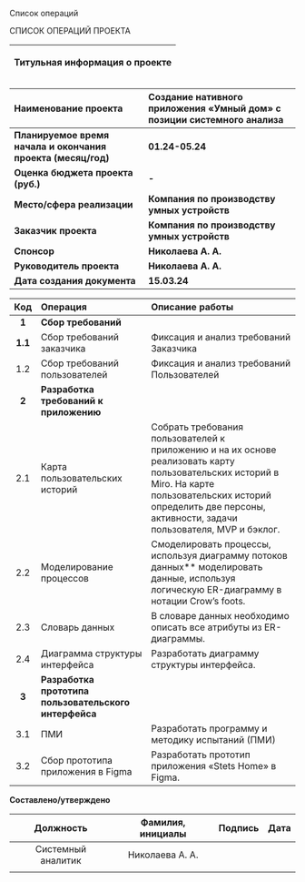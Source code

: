 ﻿Список операций

СПИСОК ОПЕРАЦИЙ ПРОЕКТА

|<p>**Титульная информация о проекте**</p><p></p>|
| :-: |

|**Наименование проекта**|**Создание нативного приложения «Умный дом» с позиции системного анализа**|
| :- | :- |
|**Планируемое время начала и окончания проекта (месяц/год)**|<p>**01.24-05.24**</p><p></p>|
|**Оценка бюджета проекта (руб.)**|**-**|
|**Место/сфера реализации**|**Компания по производству умных устройств**|
|**Заказчик проекта**|**Компания по производству умных устройств**|
|**Спонсор**|**Николаева А. А.**|
|**Руководитель проекта**|**Николаева А. А.**|
|**Дата создания документа**|**15.03.24**|



|**Код**|**Операция**|**Описание работы**|
| :-: | :- | :- |
|**1**|**Сбор требований**||
|**1.1**|Сбор требований заказчика|Фиксация и анализ требований Заказчика|
|1\.2|Сбор требований пользователей|Фиксация и анализ требований Пользователей|
|**2**|**Разработка требований к приложению**||
|2\.1|Карта пользовательских историй|Собрать требования пользователей к<br>приложению и на их основе реализовать карту пользовательских историй в Miro. На карте пользовательских историй определить две персоны, активности, задачи пользователя, MVP и бэклог.|
|2\.2|Моделирование процессов|Смоделировать процессы, используя диаграмму потоков данных** моделировать данные, используя логическую ER-диаграмму в нотации Crow’s foots.|
|2\.3|Словарь данных|В словаре данных необходимо описать все атрибуты из ER-диаграммы.|
|2\.4|Диаграмма структуры интерфейса|Разработать диаграмму структуры интерфейса.|
|**3**|**Разработка прототипа пользовательского интерфейса**||
|3\.1|ПМИ|Разработать программу и методику испытаний (ПМИ)|
|3\.2|Сбор прототипа приложения в Figma|Разработать прототип приложения «Stets Home» в Figma.|

**Составлено/утверждено**

|**Должность**|**Фамилия, инициалы**|**Подпись**|**Дата**|
| :-: | :-: | :-: | :-: |
|Системный аналитик|Николаева А. А.|||
|  |  |  |  |




